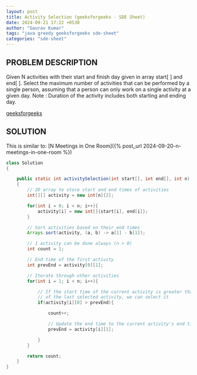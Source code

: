 ```yaml
---
layout: post
title: Activity Selection (geeksforgeeks - SDE Sheet)
date: 2024-09-21 17:22 +0530
author: "Gaurav Kumar"
tags: "java greedy geeksforgeeks sde-sheet"
categories: "sde-sheet"
---
```


## PROBLEM DESCRIPTION

Given N activities with their start and finish day given in array start[ ] and end[ ]. Select the maximum number of activities that can be performed by a single person, assuming that a person can only work on a single activity at a given day.
Note : Duration of the activity includes both starting and ending day.

[geeksforgeeks](https://www.geeksforgeeks.org/problems/activity-selection-1587115620/1?page=8)

## SOLUTION

This is similar to: [N Meetings in One Room]({% post_url 2024-09-20-n-meetings-in-one-room %})

```java
class Solution
{

    public static int activitySelection(int start[], int end[], int n)
    {
        // 2D array to store start and end times of activities
        int[][] activity = new int[n][2];

        for(int i = 0; i < n; i++){
            activity[i] = new int[]{start[i], end[i]};
        }

        // Sort activities based on their end times
        Arrays.sort(activity, (a, b) -> a[1] - b[1]);

        // 1 activity can be done always (n > 0)
        int count = 1;

        // End time of the first activity
        int prevEnd = activity[0][1];

        // Iterate through other activities
        for(int i = 1; i < n; i++){

            // If the start time of the current activity is greater than the end time
            // of the last selected activity, we can select it
            if(activity[i][0] > prevEnd){

                count++;

                // Update the end time to the current activity's end time
                prevEnd = activity[i][1];

            }
        }

        return count;
    }
}
```
